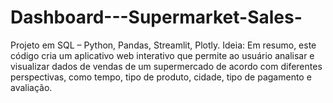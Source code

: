 # Dashboard---Supermarket-Sales-
Projeto em SQL – Python, Pandas, Streamlit, Plotly.
Ideia: Em resumo, este código cria um aplicativo web interativo que permite ao usuário analisar e visualizar dados de vendas de um supermercado de acordo com diferentes perspectivas, como tempo, tipo de produto, cidade, tipo de pagamento e avaliação.
